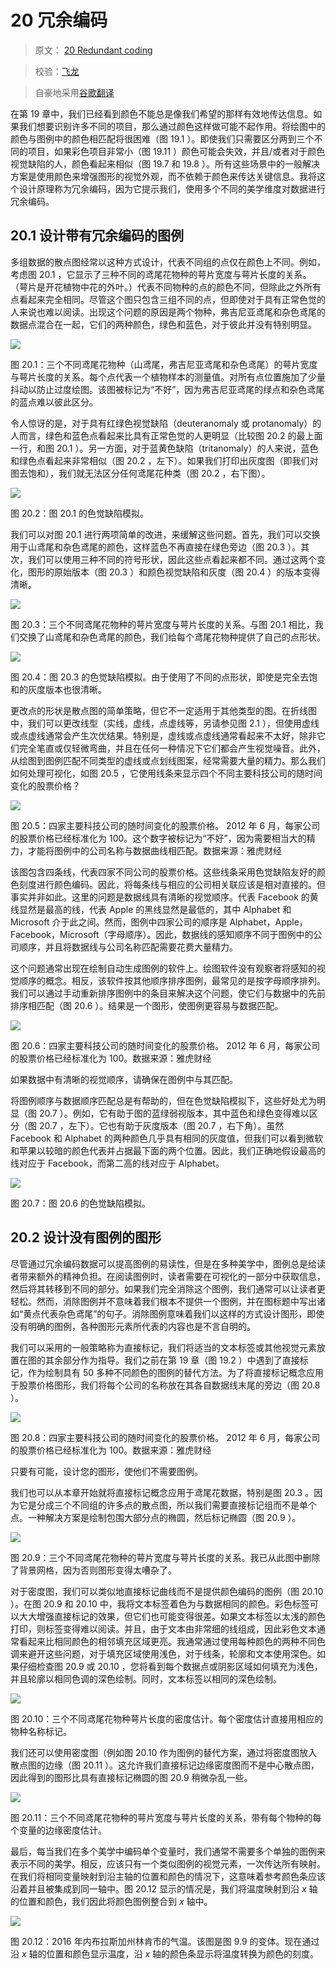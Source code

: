 # 20 冗余编码

> 原文： [20 Redundant coding](https://serialmentor.com/dataviz/redundant-coding.html)

> 校验：[飞龙](https://github.com/wizardforcel)

> 自豪地采用[谷歌翻译](https://translate.google.cn/)

在第 19 章中，我们已经看到颜色不能总是像我们希望的那样有效地传达信息。如果我们想要识别许多不同的项目，那么通过颜色这样做可能不起作用。将绘图中的颜色与图例中的颜色相匹配将很困难（图 19.1 ）。即使我们只需要区分两到三个不同的项目，如果彩色项目非常小（图 19.11 ）颜色可能会失效，并且/或者对于颜色视觉缺陷的人，颜色看起来相似（图 19.7 和 19.8 ）。所有这些场景中的一般解决方案是使用颜色来增强图形的视觉外观，而不依赖于颜色来传达关键信息。我将这个设计原理称为冗余编码，因为它提示我们，使用多个不同的美学维度对数据进行冗余编码。

## 20.1 设计带有冗余编码的图例

多组数据的散点图经常以这种方式设计，代表不同组的点仅在颜色上不同。例如，考虑图 20.1 ，它显示了三种不同的鸢尾花物种的萼片宽度与萼片长度的关系。 （萼片是开花植物中花的外叶。）代表不同物种的点的颜色不同，但除此之外所有点看起来完全相同。尽管这个图只包含三组不同的点，但即使对于具有正常色觉的人来说也难以阅读。出现这个问题的原因是两个物种，弗吉尼亚鸢尾和杂色鸢尾的数据点混合在一起，它们的两种颜色，绿色和蓝色，对于彼此并没有特别明显。

![](img/71de51cfd932d0a8d7a54d501a2e1240.jpg)

图 20.1：三个不同鸢尾花物种（山鸢尾，弗吉尼亚鸢尾和杂色鸢尾）的萼片宽度与萼片长度的关系。每个点代表一个植物样本的测量值。对所有点位置施加了少量抖动以防止过度绘图。该图被标记为“不好”，因为弗吉尼亚鸢尾的绿点和杂色鸢尾的蓝点难以彼此区分。

令人惊讶的是，对于具有红绿色视觉缺陷（deuteranomaly 或 protanomaly）的人而言，绿色和蓝色点看起来比具有正常色觉的人更明显（比较图 20.2 的最上面一行，和图 20.1 ）。另一方面，对于蓝黄色缺陷（tritanomaly）的人来说，蓝色和绿色点看起来非常相似（图 20.2 ，左下）。如果我们打印出灰度图（即我们对图去饱和），我们就无法区分任何鸢尾花种类（图 20.2 ，右下图）。

![](img/430fd625964cb0e46e0832fa7b5bf992.jpg)

图 20.2：图 20.1 的色觉缺陷模拟。

我们可以对图 20.1 进行两项简单的改进，来缓解这些问题。首先，我们可以交换用于山鸢尾和杂色鸢尾的颜色，这样蓝色不再直接在绿色旁边（图 20.3 ）。其次，我们可以使用三种不同的符号形状，因此这些点看起来都不同。通过这两个变化，图形的原始版本（图 20.3 ）和颜色视觉缺陷和灰度（图 20.4 ）的版本变得清晰。

![](img/528ecc80bd2062e70d3be896630da801.jpg)

图 20.3：三个不同鸢尾花物种的萼片宽度与萼片长度的关系。与图 20.1 相比，我们交换了山鸢尾和杂色鸢尾的颜色，我们给每个鸢尾花物种提供了自己的点形状。

![](img/fc90c9311df98c0533b1add556e078e0.jpg)

图 20.4：图 20.3 的色觉缺陷模拟。由于使用了不同的点形状，即使是完全去饱和的灰度版本也很清晰。

更改点的形状是散点图的简单策略，但它不一定适用于其他类型的图。在折线图中，我们可以更改线型（实线，虚线，点虚线等，另请参见图 2.1 ），但使用虚线或点虚线通常会产生次优结果。特别是，虚线或点虚线通常看起来不太好，除非它们完全笔直或仅轻微弯曲，并且在任何一种情况下它们都会产生视觉噪音。此外，从绘图到图例匹配不同类型的虚线或点划线图案，经常需要大量的精力。那么我们如何处理可视化，如图 20.5 ，它使用线条来显示四个不同主要科技公司的随时间变化的股票价格？

![](img/4bb1f3fd1084c397035127fff222f3fa.jpg)

图 20.5：四家主要科技公司的随时间变化的股票价格。 2012 年 6 月，每家公司的股票价格已经标准化为 100。这个数字被标记为“不好”，因为需要相当大的精力，才能将图例中的公司名称与数据曲线相匹配。数据来源：雅虎财经

该图包含四条线，代表四家不同公司的股票价格。这些线条采用色觉缺陷友好的颜色刻度进行颜色编码。因此，将每条线与相应的公司相关联应该是相对直接的。但事实并非如此。这里的问题是数据线具有清晰的视觉顺序。代表 Facebook 的黄线显然是最高的线，代表 Apple 的黑线显然是最低的，其中 Alphabet 和 Microsoft 介于此之间。然而，图例中四家公司的顺序是 Alphabet，Apple，Facebook，Microsoft（字母顺序）。因此，数据线的感知顺序不同于图例中的公司顺序，并且将数据线与公司名称匹配需要花费大量精力。

这个问题通常出现在绘制自动生成图例的软件上。绘图软件没有观察者将感知的视觉顺序的概念。相反，该软件按其他顺序排序图例，最常见的是按字母顺序排列。我们可以通过手动重新排序图例中的条目来解决这个问题，使它们与数据中的先前排序相匹配（图 20.6 ）。结果是一个图形，使图例更容易与数据匹配。

![](img/9940959651d4ef3565baa42af035b30f.jpg)

图 20.6：四家主要科技公司的随时间变化的股票价格。 2012 年 6 月，每家公司的股票价格已经标准化为 100。数据来源：雅虎财经

如果数据中有清晰的视觉顺序，请确保在图例中与其匹配。

将图例顺序与数据顺序匹配总是有帮助的，但在色觉缺陷模拟下，这些好处尤为明显（图 20.7 ）。例如，它有助于图的蓝绿弱视版本，其中蓝色和绿色变得难以区分（图 20.7 ，左下）。它也有助于灰度版本（图 20.7 ，右下角）。虽然 Facebook 和 Alphabet 的两种颜色几乎具有相同的灰度值，但我们可以看到微软和苹果以较暗的颜色代表并占据最下面的两个位置。因此，我们正确地假设最高的线对应于 Facebook，而第二高的线对应于 Alphabet。

![](img/eba855504b27aa4991bab1f60077e0d1.jpg)

图 20.7：图 20.6 的色觉缺陷模拟。

## 20.2 设计没有图例的图形

尽管通过冗余编码数据可以提高图例的易读性，但是在多种美学中，图例总是给读者带来额外的精神负担。在阅读图例时，读者需要在可视化的一部分中获取信息，然后将其转移到不同的部分。如果我们完全消除这个图例，我们通常可以让读者更轻松。然而，消除图例并不意味着我们根本不提供一个图例，并在图标题中写出诸如“黄点代表杂色鸢尾”的句子。消除图例意味着我们以这样的方式设计图形，即使没有明确的图例，各种图形元素所代表的内容也是不言自明的。

我们可以采用的一般策略称为直接标记，我们将适当的文本标签或其他视觉元素放置在图的其余部分作为指导。我们之前在第 19 章（图 19.2 ）中遇到了直接标记，作为绘制具有 50 多种不同颜色的图例的替代方法。为了将直接标记概念应用于股票价格图形，我们将每个公司的名称放在其各自数据线末尾的旁边（图 20.8 ）。

![](img/84e4b8c9d79f48386a788e3be7bb17be.jpg)

图 20.8：四家主要科技公司的随时间变化的股票价格。 2012 年 6 月，每家公司的股票价格已经标准化为 100。数据来源：雅虎财经

只要有可能，设计您的图形，使他们不需要图例。

我们也可以从本章开始就将直接标记概念应用于鸢尾花数据，特别是图 20.3 。因为它是分成三个不同组的许多点的散点图，所以我们需要直接标记组而不是单个点。一种解决方案是绘制包围大部分点的椭圆，然后标记椭圆（图 20.9 ）。

![](img/2aa1af320ab84d16b0bd8e25a406bdc7.jpg)

图 20.9：三个不同鸢尾花物种的萼片宽度与萼片长度的关系。我已从此图中删除了背景网格，因为否则图形变得太嘈杂了。

对于密度图，我们可以类似地直接标记曲线而不是提供颜色编码的图例（图 20.10 ）。在图 20.9 和 20.10 中，我将文本标签着色为与数据相同的颜色。彩色标签可以大大增强直接标记的效果，但它们也可能变得很差。如果文本标签以太浅的颜色打印，则标签变得难以阅读。并且，由于文本由非常细的线组成，因此彩色文本通常看起来比相同颜色的相邻填充区域更亮。我通常通过使用每种颜色的两种不同色调来避开这些问题，对于填充区域使用浅色，对于线条，轮廓和文本使用深色。如果仔细检查图 20.9 或 20.10 ，您将看到每个数据点或阴影区域如何填充为浅色，并且轮廓以相同色调的深色绘制。同时，文本标签以相同的深色绘制。

![](img/a7e62626501a392d0528e3d323f81325.jpg)

图 20.10：三个不同鸢尾花物种萼片长度的密度估计。每个密度估计直接用相应的物种名称标记。

我们还可以使用密度图（例如图 20.10 作为图例的替代方案，通过将密度图放入散点图的边缘（图 20.11 ）。这允许我们直接标记边缘密度图而不是中心散点图，因此得到的图形比具有直接标记椭圆的图 20.9 稍微杂乱一些。

![](img/8210b74a9a6b473c4fe9e4c5e39c185a.jpg)

图 20.11：三个不同鸢尾花物种的萼片宽度与萼片长度的关系，带有每个物种的每个变量的边缘密度估计。

最后，每当我们在多个美学中编码单个变量时，我们通常不需要多个单独的图例来表示不同的美学。相反，应该只有一个类似图例的视觉元素，一次传达所有映射。在我们将相同变量映射到沿主轴的位置和颜色的情况下，这意味着参考颜色条应该沿着并且被集成到同一轴中。图 20.12 显示的情况是，我们将温度映射到沿 *x* 轴的位置和颜色，我们因此将颜色图例整合到 *x* 轴中。

![](img/9144d3fdda940c8c38ee794cad5b394e.jpg)

图 20.12：2016 年内布拉斯加州林肯市的气温。该图是图 9.9 的变体。现在通过沿 *x* 轴的位置和颜色显示温度，沿 *x* 轴的颜色条显示将温度转换为颜色的刻度。